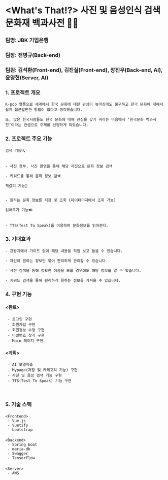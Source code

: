 #   <What's That!?> 사진 및 음성인식 검색 문화재 백과사전 🎎📖

###  팀명: JBK 기업은행

###  팀장: 전병규(Back-end)

###  팀원: 김석환(Front-end), 김진실(Front-end), 장진우(Back-end, AI), 윤영현(Server, AI)  

### 1. 프로젝트 개요  


    K-pop 열풍으로 세계에서 한국 문화에 대한 관심이 높아짐에도 불구하고 한국 문화에 대해서 쉽게 접근할만한 방법이 없다고 생각했습니다. 
    
    또, 많은 한국사람들도 한국 문화에 대해 관심을 갖기 바라는 마음에서 ‘한국문화 백과사전’이라는 컨셉으로 주제를 선정하게 되었습니다.
    

### 2. 프로젝트 주요 기능  

    
    검색 기능🔍
    
    
    - 사진 첨부, 사진 촬영을 통해 해당 사진으로 문화 정보 검색
    
    - 키워드를 통해 문화 정보 검색
    
    책갈피 기능🔖
    
    
    - 원하는 문화 정보를 저장 및 조회 (마이페이지에서 조회 가능)
   
    읽어주기 기능🔊
    
    
    - TTS(Test To Speak)를 이용하여 문화정보를 읽어준다.
    

### 3. 기대효과  


    - 관광지에서 가이드 없이 해당 내용을 직접 보고 들을 수 있습니다.
    
    - 자신이 원하는 정보만 묶어 편리하게 관리할 수 있습니다.
    
    - 사진 검색을 통해 정확한 이름을 모를 경우에도 해당 정보를 알 수 있습니다.
    
    - 키워드 검색을 통해 편리하게 원하는 정보를 가져올 수 있습니다.
    

### 4. 구현 기능  

####    <완료>  

     - 로그인 구현
     - 회원가입 구현
     - 회원정보 수정 구현
     - 비밀번호 찾기 구현
     - Main 페이지 구현

####    <계획>  

     - AI 모델학습
     - Mypage(저장 및 카테고리 기능) 구현
     - 사진 및 음성 검색 기능 구현
     - TTS(Test To Speak) 기능 구현


​     

### 5. 기술 스택  

####    

    <Frontend>  
     - Vue.js
     - Vuetify
     - bootstrap

####    

    <Backend>  
     - Spring boot
     - maria-db
     - Swagger
     - TensorFlow

####    

    <Server>  
     - AWS